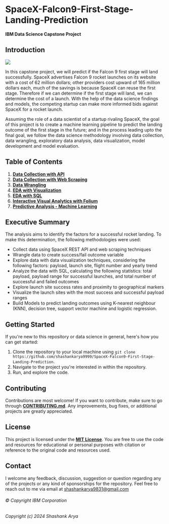 # SpaceX-Falcon9-First-Stage-Landing-Prediction

**IBM Data Science Capstone Project**

## Introduction

![](https://cf-courses-data.s3.us.cloud-object-storage.appdomain.cloud/IBMDeveloperSkillsNetwork-DS0701EN-SkillsNetwork/lab_v2/images/landing_1.gif)

In this capstone project, we will predict if the Falcon 9 first stage will land successfully. SpaceX advertises Falcon 9 rocket launches on its website with a cost of 62 million dollars; other providers cost upward of 165 million dollars each, much of the savings is because SpaceX can reuse the first stage. Therefore if we can determine if the first stage will land, we can determine the cost of a launch. With the help of the data science findings and models, the competing startup can make more informed bids against SpaceX for a rocket launch.

Assuming the role of a data scientist of a startup rivaling SpaceX, the goal of this project is to create a machine learning pipeline to predict the landing outcome of the first stage in the future; and in the process leading upto the final goal, we follow the data science methodology involving data collection, data wrangling, exploratory data analysis, data visualization, model development and model evaluation.

## Table of Contents
1) [**Data Collection with API**](https://github.com/shashankarya9999/SpaceX-Falcon9-First-Stage-Landing-Prediction/blob/main/02-Data-Collection/DataCollection_API.ipynb)
2) [**Data Collection with Web Scraping**]()
3) [**Data Wrangling**]()
4) [**EDA with Visualization**]()
5) [**EDA with SQL**]()
6) [**Interactive Visual Analytics with Folium**]()
7) [**Predictive Analysis - Machine Learning**]()

## Executive Summary
The analysis aims to identify the factors for a successful rocket landing. To make this determination, the following methodologies were used:
- Collect data using SpaceX REST API and web scraping techniques
- Wrangle data to create success/fail outcome variable
- Explore data with data visualization techniques, considering the following factors: payload, launch site, flight number and yearly trend
- Analyze the data with SQL, calculating the following statistics: total payload, payload range for successful launches, and total number of successful and failed outcomes
- Explore launch site success rates and proximity to geographical markers
- Visualize the launch sites with the most success and successful payload ranges
- Build Models to predict landing outcomes using K-nearest neighbour (KNN), decision tree, support vector machine and logistic regression.

## Getting Started
If you're new to this repository or data science in general, here's how you can get started:

1. Clone the repository to your local machine using `git clone https://github.com/shashankarya9999/SpaceX-Falcon9-First-Stage-Landing-Prediction`.
2. Navigate to the project you're interested in within the repository.
3. Run, and explore the code.

## Contributing
Contributions are most welcome! If you want to contribute, make sure to go through [**CONTRIBUTING.md**](https://github.com/shashankarya9999/SpaceX-Falcon9-First-Stage-Landing-Prediction/blob/main/CONTRIBUTING.md). Any improvements, bug fixes, or additional projects are greatly appreciated.

## License
This project is licensed under the [**MIT License**](https://github.com/shashankarya9999/SpaceX-Falcon9-First-Stage-Landing-Prediction/blob/main/LICENSE). You are free to use the code and resources for educational or personal purposes with citation or reference to the original code and resources used.

## Contact
I welcome any feedback, discussion, suggestion or question regarding any of the projects or any kind of sponsorships for the repository. Feel free to reach out to me via email at shashankarya9831@gmail.com

###### © Copyright IBM Corporation 
###### Copyright (c) 2024 Shashank Arya
